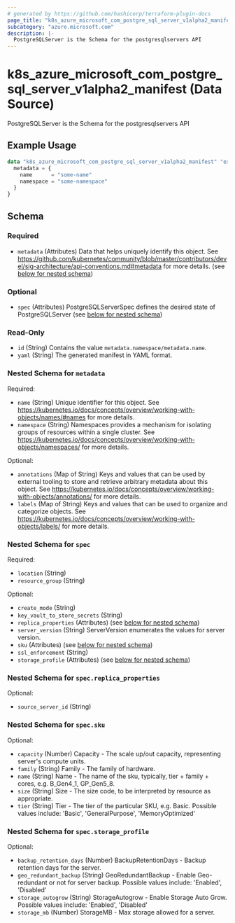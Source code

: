 ```yaml
---
# generated by https://github.com/hashicorp/terraform-plugin-docs
page_title: "k8s_azure_microsoft_com_postgre_sql_server_v1alpha2_manifest Data Source - terraform-provider-k8s"
subcategory: "azure.microsoft.com"
description: |-
  PostgreSQLServer is the Schema for the postgresqlservers API
---
```


# k8s_azure_microsoft_com_postgre_sql_server_v1alpha2_manifest (Data Source)

PostgreSQLServer is the Schema for the postgresqlservers API

## Example Usage

```terraform
data "k8s_azure_microsoft_com_postgre_sql_server_v1alpha2_manifest" "example" {
  metadata = {
    name      = "some-name"
    namespace = "some-namespace"
  }
}
```

<!-- schema generated by tfplugindocs -->
## Schema

### Required

- `metadata` (Attributes) Data that helps uniquely identify this object. See https://github.com/kubernetes/community/blob/master/contributors/devel/sig-architecture/api-conventions.md#metadata for more details. (see [below for nested schema](#nestedatt--metadata))

### Optional

- `spec` (Attributes) PostgreSQLServerSpec defines the desired state of PostgreSQLServer (see [below for nested schema](#nestedatt--spec))

### Read-Only

- `id` (String) Contains the value `metadata.namespace/metadata.name`.
- `yaml` (String) The generated manifest in YAML format.

<a id="nestedatt--metadata"></a>
### Nested Schema for `metadata`

Required:

- `name` (String) Unique identifier for this object. See https://kubernetes.io/docs/concepts/overview/working-with-objects/names/#names for more details.
- `namespace` (String) Namespaces provides a mechanism for isolating groups of resources within a single cluster. See https://kubernetes.io/docs/concepts/overview/working-with-objects/namespaces/ for more details.

Optional:

- `annotations` (Map of String) Keys and values that can be used by external tooling to store and retrieve arbitrary metadata about this object. See https://kubernetes.io/docs/concepts/overview/working-with-objects/annotations/ for more details.
- `labels` (Map of String) Keys and values that can be used to organize and categorize objects. See https://kubernetes.io/docs/concepts/overview/working-with-objects/labels/ for more details.


<a id="nestedatt--spec"></a>
### Nested Schema for `spec`

Required:

- `location` (String)
- `resource_group` (String)

Optional:

- `create_mode` (String)
- `key_vault_to_store_secrets` (String)
- `replica_properties` (Attributes) (see [below for nested schema](#nestedatt--spec--replica_properties))
- `server_version` (String) ServerVersion enumerates the values for server version.
- `sku` (Attributes) (see [below for nested schema](#nestedatt--spec--sku))
- `ssl_enforcement` (String)
- `storage_profile` (Attributes) (see [below for nested schema](#nestedatt--spec--storage_profile))

<a id="nestedatt--spec--replica_properties"></a>
### Nested Schema for `spec.replica_properties`

Optional:

- `source_server_id` (String)


<a id="nestedatt--spec--sku"></a>
### Nested Schema for `spec.sku`

Optional:

- `capacity` (Number) Capacity - The scale up/out capacity, representing server's compute units.
- `family` (String) Family - The family of hardware.
- `name` (String) Name - The name of the sku, typically, tier + family + cores, e.g. B_Gen4_1, GP_Gen5_8.
- `size` (String) Size - The size code, to be interpreted by resource as appropriate.
- `tier` (String) Tier - The tier of the particular SKU, e.g. Basic. Possible values include: 'Basic', 'GeneralPurpose', 'MemoryOptimized'


<a id="nestedatt--spec--storage_profile"></a>
### Nested Schema for `spec.storage_profile`

Optional:

- `backup_retention_days` (Number) BackupRetentionDays - Backup retention days for the server.
- `geo_redundant_backup` (String) GeoRedundantBackup - Enable Geo-redundant or not for server backup. Possible values include: 'Enabled', 'Disabled'
- `storage_autogrow` (String) StorageAutogrow - Enable Storage Auto Grow. Possible values include: 'Enabled', 'Disabled'
- `storage_mb` (Number) StorageMB - Max storage allowed for a server.
